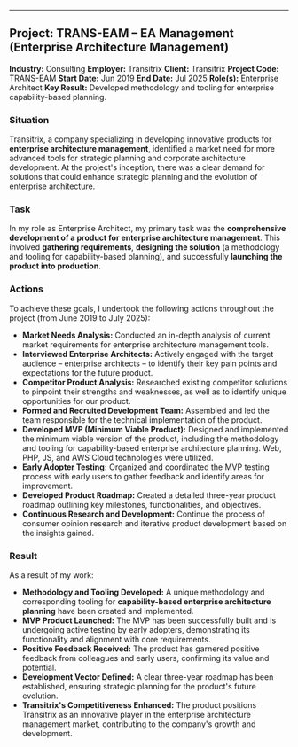 ---
## Project: TRANS-EAM – EA Management (Enterprise Architecture Management)

**Industry:** Consulting
**Employer:** Transitrix
**Client:** Transitrix
**Project Code:** TRANS-EAM
**Start Date:** Jun 2019
**End Date:** Jul 2025
**Role(s):** Enterprise Architect
**Key Result:** Developed methodology and tooling for enterprise capability-based planning.

### Situation
Transitrix, a company specializing in developing innovative products for **enterprise architecture management**, identified a market need for more advanced tools for strategic planning and corporate architecture development. At the project's inception, there was a clear demand for solutions that could enhance strategic planning and the evolution of enterprise architecture.

### Task
In my role as Enterprise Architect, my primary task was the **comprehensive development of a product for enterprise architecture management**. This involved **gathering requirements**, **designing the solution** (a methodology and tooling for capability-based planning), and successfully **launching the product into production**.

### Actions
To achieve these goals, I undertook the following actions throughout the project (from June 2019 to July 2025):
* **Market Needs Analysis:** Conducted an in-depth analysis of current market requirements for enterprise architecture management tools.
* **Interviewed Enterprise Architects:** Actively engaged with the target audience – enterprise architects – to identify their key pain points and expectations for the future product.
* **Competitor Product Analysis:** Researched existing competitor solutions to pinpoint their strengths and weaknesses, as well as to identify unique opportunities for our product.
* **Formed and Recruited Development Team:** Assembled and led the team responsible for the technical implementation of the product.
* **Developed MVP (Minimum Viable Product):** Designed and implemented the minimum viable version of the product, including the methodology and tooling for capability-based enterprise architecture planning. Web, PHP, JS, and AWS Cloud technologies were utilized.
* **Early Adopter Testing:** Organized and coordinated the MVP testing process with early users to gather feedback and identify areas for improvement.
* **Developed Product Roadmap:** Created a detailed three-year product roadmap outlining key milestones, functionalities, and objectives.
* **Continuous Research and Development:** Continue the process of consumer opinion research and iterative product development based on the insights gained.

### Result
As a result of my work:
* **Methodology and Tooling Developed:** A unique methodology and corresponding tooling for **capability-based enterprise architecture planning** have been created and implemented.
* **MVP Product Launched:** The MVP has been successfully built and is undergoing active testing by early adopters, demonstrating its functionality and alignment with core requirements.
* **Positive Feedback Received:** The product has garnered positive feedback from colleagues and early users, confirming its value and potential.
* **Development Vector Defined:** A clear three-year roadmap has been established, ensuring strategic planning for the product's future evolution.
* **Transitrix's Competitiveness Enhanced:** The product positions Transitrix as an innovative player in the enterprise architecture management market, contributing to the company's growth and development.

